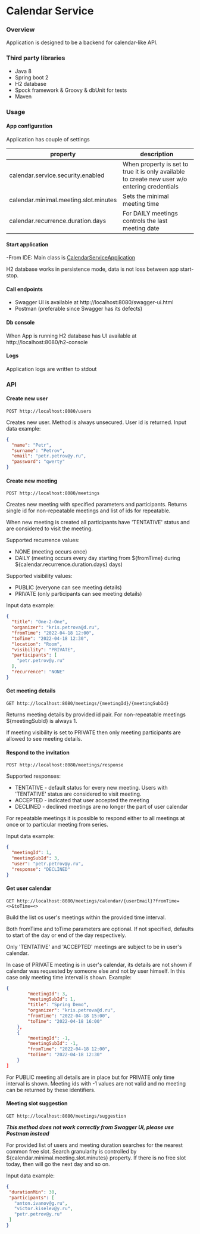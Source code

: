 # Calendar Service

### Overview
Application is designed to be a backend for calendar-like API.

### Third party libraries
- Java 8
- Spring boot 2
- H2 database
- Spock framework & Groovy & dbUnit for tests
- Maven

### Usage

#### App configuration
Application has couple of settings

|property|description|
|----|----|
|calendar.service.security.enabled| When property is set to true it is only available to create new user w/o entering credentials|
|calendar.minimal.meeting.slot.minutes | Sets the minimal meeting time |
|calendar.recurrence.duration.days| For DAILY meetings controls the last meeting date| 

#### Start application
-From IDE:
Main class is [CalendarServiceApplication](src/main/java/calendar/app/CalendarServiceApplication.java)

H2 database works in persistence mode, data is not loss between app start-stop. 

#### Call endpoints
- Swagger UI is available at http://localhost:8080/swagger-ui.html
- Postman (preferable since Swagger has its defects)

#### Db console
When App is running H2 database has UI available at http://localhost:8080/h2-console

#### Logs
Application logs are written to stdout


### API

#### Create new user
```
POST http://localhost:8080/users
```

Creates new user. Method is always unsecured. User id is returned.
Input data example:
```json
{
  "name": "Petr",
  "surname": "Petrov",
  "email": "petr.petrov@y.ru",
  "password": "qwerty"
}
```

#### Create new meeting
```
POST http://localhost:8080/meetings
```

Creates new meeting with specified parameters and participants. 
Returns single id for non-repeatable meetings and list of ids for repeatable.

When new meeting is created all participants have 'TENTATIVE' status and are considered to visit the meeting.

Supported recurrence values: 
- NONE (meeting occurs once)
- DAILY (meeting occurs every day starting from ${fromTime} during ${calendar.recurrence.duration.days} days)

Supported visibility values:
- PUBLIC (everyone can see meeting details)
- PRIVATE (only participants can see meeting details)
 
Input data example:
```json
{
  "title": "One-2-One",
  "organizer": "kris.petrova@d.ru",
  "fromTime": "2022-04-18 12:00",
  "toTime": "2022-04-18 12:30",
  "location": "Room",
  "visibility": "PRIVATE",
  "participants": [
    "petr.petrov@y.ru"
  ],
  "recurrence": "NONE"
}
```

#### Get meeting details
```
GET http://localhost:8080/meetings/{meetingId}/{meetingSubId}
```

Returns meeting details by provided id pair. For non-repeatable meetings ${meetingSubId} is always 1.

If meeting visibility is set to PRIVATE then only meeting participants are allowed to see meeting details.

#### Respond to the invitation
```
POST http://localhost:8080/meetings/response
```
Supported responses:
- TENTATIVE - default status for every new meeting. Users with 'TENTATIVE' status are considered to visit meeting.
- ACCEPTED - indicated that user accepted the meeting
- DECLINED - declined meetings are no longer the part of user calendar

For repeatable meetings it is possible to respond either to all meetings at once or to particular meeting from series.

Input data example:
```json
{
  "meetingId": 1,
  "meetingSubId": 3,
  "user": "petr.petrov@y.ru",
  "response": "DECLINED"
}
``` 

#### Get user calendar
```
GET http://localhost:8080/meetings/calendar/{userEmail}?fromTime=<>&toTime=<>
```
Build the list os user's meetings within the provided time interval. 

Both fromTime and toTime parameters are optional. If not specified, 
defaults to start of the day or end of the day respectively. 

Only 'TENTATIVE' and 'ACCEPTED' meetings are subject to be in user's calendar.

In case of PRIVATE meeting is in user's calendar, its details are not shown if calendar was requested by someone else 
and not by user himself. In this case only meeting time interval is shown. Example:
```json
{
        "meetingId": 3,
        "meetingSubId": 1,
        "title": "Spring Demo",
        "organizer": "kris.petrova@d.ru",
        "fromTime": "2022-04-18 15:00",
        "toTime": "2022-04-18 16:00"
    },
    {
        "meetingId": -1,
        "meetingSubId": -1,
        "fromTime": "2022-04-18 12:00",
        "toTime": "2022-04-18 12:30"
    }
]
```
For PUBLIC meeting all details are in place but for PRIVATE only time interval is shown. Meeting ids with -1 values 
are not valid and no meeting can be returned by these identifiers.

#### Meeting slot suggestion
```
GET http://localhost:8080/meetings/suggestion
```
***This method does not work correctly from Swagger UI, please use Postman instead***

For provided list of users and meeting duration searches for the nearest common free slot. 
Search granularity is controlled by ${calendar.minimal.meeting.slot.minutes} property.
If there is no free slot today, then will go the next day and so on.

 Input data example:
 ```json
{
  "durationMin": 30,
  "participants": [
    "anton.ivanov@g.ru",
    "victor.kiselev@y.ru",
    "petr.petrov@y.ru"
  ]
}
 ``` 